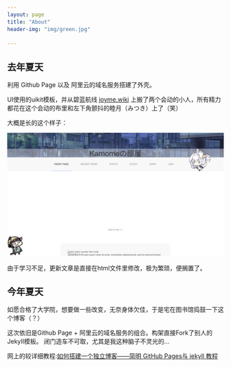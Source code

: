 ```yaml
---
layout: page
title: "About"
header-img: "img/green.jpg"

---
```

## 去年夏天

利用 Github Page 以及 阿里云的域名服务搭建了外壳。

UI使用的uikit模板，并从碧蓝航线 [joyme.wiki](http://wiki.joyme.com/blhx/) 上搬了两个会动的小人，所有精力都花在这个会动的布里和左下角颤抖的睦月（みつき）上了（笑）

大概是长的这个样子：

![old](/img2019/oldface.png)


由于学习不足，更新文章是直接在html文件里修改，极为繁琐，便搁置了。


## 今年夏天


如愿合格了大学院，想要做一些改变，无奈身体欠佳，于是宅在图书馆捣鼓一下这个博客（？）


这次依旧是Github Page + 阿里云的域名服务的组合。构架直接Fork了别人的JekyII模板。
闭门造车不可取，尤其是我这种脑子不灵光的...

网上的较详细教程:[如何搭建一个独立博客——简明 GitHub Pages与 jekyll 教程](https://www.cnfeat.com/blog/2014/05/11/how-to-build-a-blog/)





